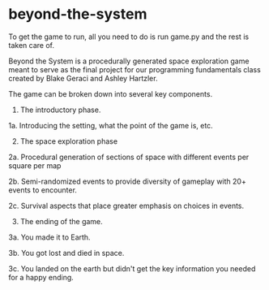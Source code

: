 # beyond-the-system

To get the game to run, all you need to do is run game.py and the rest is taken care of. 


Beyond the System is a procedurally generated space exploration game meant to serve as the final project for our programming fundamentals class created by Blake Geraci and Ashley Hartzler.

The game can be broken down into several key components. 

1. The introductory phase.

  1a. Introducing the setting, what the point of the game is, etc. 
  
2. The space exploration phase

  2a. Procedural generation of sections of space with different events per square per map

  2b. Semi-randomized events to provide diversity of gameplay with 20+ events to encounter. 
        
  2c. Survival aspects that place greater emphasis on choices in events.
  
3. The ending of the game.

  3a. You made it to Earth. 
  
  3b. You got lost and died in space. 
  
  3c. You landed on the earth but didn't get the key information you needed for a happy ending. 
  

